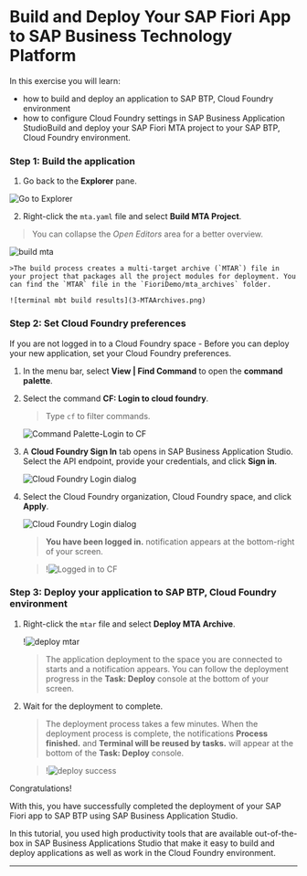 # Build and Deploy Your SAP Fiori App to SAP Business Technology Platform

In this exercise you will learn:
- how to build and deploy an application to SAP BTP, Cloud Foundry environment
- how to configure Cloud Foundry settings in SAP Business Application StudioBuild and deploy your SAP Fiori MTA project to your SAP BTP, Cloud Foundry environment.


### Step 1: Build the application

1. Go back to the **Explorer** pane.

![Go to Explorer](images/1-GotoExplorer)

2. Right-click the `mta.yaml` file and select **Build MTA Project**.

> You can collapse the *Open Editors* area for a better overview. 

![build mta](images/2-BuildMTA.png)

    >The build process creates a multi-target archive (`MTAR`) file in your project that packages all the project modules for deployment. You can find the `MTAR` file in the `FioriDemo/mta_archives` folder.

    ![terminal mbt build results](3-MTAArchives.png)



### Step 2: Set Cloud Foundry preferences

If you are not logged in to a Cloud Foundry space - Before you can deploy your new application, set your Cloud Foundry preferences.

1. In the menu bar, select **View | Find Command** to open the **command palette**.

2. Select the command **CF: Login to cloud foundry**.

    >Type `cf` to filter commands.

    ![Command Palette-Login to CF](images/5-LoginCF.png)

3. A **Cloud Foundry Sign In** tab opens in SAP Business Application Studio. Select the API endpoint, provide your credentials, and click **Sign in**.

    ![Cloud Foundry Login dialog](images/6-Credentials.png)

4. Select the Cloud Foundry organization, Cloud Foundry space, and click **Apply**.

    ![Cloud Foundry Login dialog](BAS-CF-Login-4-.png)

    >**You have been logged in.** notification appears at the bottom-right of your screen.

    >!![Logged in to CF](BAS-CF-Login-5-.png)


### Step 3: Deploy your application to SAP BTP, Cloud Foundry environment

1. Right-click the `mtar` file and select **Deploy MTA Archive**.

    !![deploy mtar](images/5-Deploy.png)

    >The application deployment to the space you are connected to starts and a notification appears. You can follow the deployment progress in the **Task: Deploy** console at the bottom of your screen.

3. Wait for the deployment to complete.

    >The deployment process takes a few minutes. When the deployment process is complete, the notifications **Process finished.** and **Terminal will be reused by tasks.** will appear at the bottom of the **Task: Deploy** console.

    >!![deploy success](BAS-Deploy-2-.png)


Congratulations!

With this, you have successfully completed the deployment of your SAP Fiori app to SAP BTP using SAP Business Application Studio.

In this tutorial, you used high productivity tools that are available out-of-the-box in SAP Business Applications Studio that make it easy to build and deploy applications as well as work in the Cloud Foundry environment.


---
